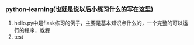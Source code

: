 ### python-learning(也就是说以后小练习什么的写在这里)
1. hello.py中是flask练习的例子，主要是基本知识点什么的，一个完整的可以运行的程序，[教程](http://wiki.jikexueyuan.com/project/flask-guide/quick-start.html)
2. test
